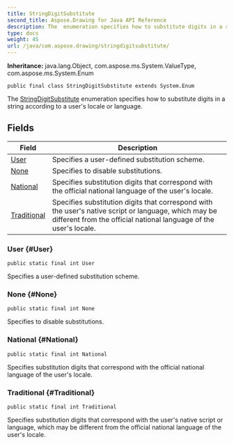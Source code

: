 ```yaml
---
title: StringDigitSubstitute
second_title: Aspose.Drawing for Java API Reference
description: The  enumeration specifies how to substitute digits in a string according to a users locale or language.
type: docs
weight: 45
url: /java/com.aspose.drawing/stringdigitsubstitute/
---
```

**Inheritance:**
java.lang.Object, com.aspose.ms.System.ValueType, com.aspose.ms.System.Enum
```
public final class StringDigitSubstitute extends System.Enum
```

The [StringDigitSubstitute](../../com.aspose.drawing/stringdigitsubstitute) enumeration specifies how to substitute digits in a string according to a user's locale or language.
## Fields

| Field | Description |
| --- | --- |
| [User](#User) | Specifies a user-defined substitution scheme. |
| [None](#None) | Specifies to disable substitutions. |
| [National](#National) | Specifies substitution digits that correspond with the official national language of the user's locale. |
| [Traditional](#Traditional) | Specifies substitution digits that correspond with the user's native script or language, which may be different from the official national language of the user's locale. |
### User {#User}
```
public static final int User
```


Specifies a user-defined substitution scheme.

### None {#None}
```
public static final int None
```


Specifies to disable substitutions.

### National {#National}
```
public static final int National
```


Specifies substitution digits that correspond with the official national language of the user's locale.

### Traditional {#Traditional}
```
public static final int Traditional
```


Specifies substitution digits that correspond with the user's native script or language, which may be different from the official national language of the user's locale.

